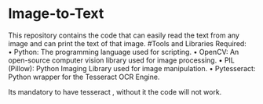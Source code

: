 # Image-to-Text
This repository contains the code that can easily read the text from any image and can print the text of that image.
#Tools and Libraries Required:       
•	Python: The programming language used for scripting.
•	OpenCV: An open-source computer vision library used for image processing.
•	PIL (Pillow): Python Imaging Library used for image manipulation.
•	Pytesseract: Python wrapper for the Tesseract OCR Engine.

Its mandatory to have tesseract , without it the code will not work.
